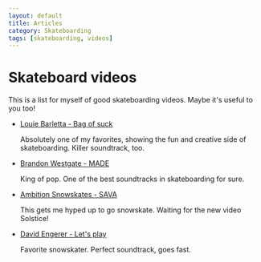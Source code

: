 ```yaml
---
layout: default
title: Articles
category: Skateboarding
tags: [skateboarding, videos]
---
```


# Skateboard videos

This is a list for myself of good skateboarding videos. Maybe it's useful to you too!

*   [Louie Barletta - Bag of suck](https://www.youtube.com/watch?v=6tD9hWKSgN8)
    
    Absolutely one of my favorites, showing the fun and creative side of skateboarding. Killer soundtrack, too.

*   [Brandon Westgate - MADE](http://www.thrashermagazine.com/articles/videos/classics-brandon-westgate-s-made-part/)

    King of pop. One of the best soundtracks in skateboarding for sure.

*   [Ambition Snowskates - SAVA](https://www.youtube.com/watch?v=bOY3IkjZb1Q&t=7s)

    This gets me hyped up to go snowskate. Waiting for the new video Solstice!

*   [David Engerer - Let's play](https://www.youtube.com/watch?v=H0pfwb9a4wI)

    Favorite snowskater. Perfect soundtrack, goes fast.

